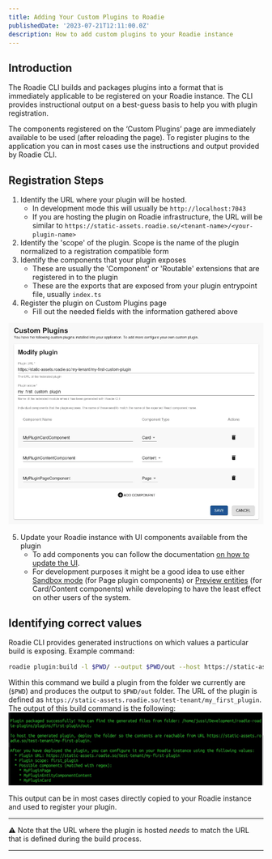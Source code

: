 ```yaml
---
title: Adding Your Custom Plugins to Roadie
publishedDate: '2023-07-21T12:11:00.0Z'
description: How to add custom plugins to your Roadie instance
---
```


## Introduction

The Roadie CLI builds and packages plugins into a format that is immediately applicable to be registered on your Roadie instance. The CLI provides instructional output on a best-guess basis to help you with plugin registration.

The components registered on the ‘Custom Plugins’ page are immediately available to be used (after reloading the page). To register plugins to the application you can in most cases use the instructions and output provided by Roadie CLI.

## Registration Steps

1. Identify the URL where your plugin will be hosted.
   - In development mode this will usually be `http://localhost:7043`
   - If you are hosting the plugin on Roadie infrastructure, the URL will be similar to `https://static-assets.roadie.so/<tenant-name>/<your-plugin-name>`
2. Identify the 'scope' of the plugin. Scope is the name of the plugin normalized to a registration compatible form
3. Identify the components that your plugin exposes
   - These are usually the 'Component' or 'Routable' extensions that are registered in to the plugin
   - These are the exports that are exposed from your plugin entrypoint file, usually `index.ts`
4. Register the plugin on Custom Plugins page
   - Fill out the needed fields with the information gathered above

![A Form showing Roadie Custom Plugins registration](plugin_registration.webp)

5. Update your Roadie instance with UI components available from the plugin
   - To add components you can follow the documentation [on how to update the UI](/docs/details/updating-the-ui/).
   - For development purposes it might be a good idea to use either [Sandbox mode](/docs/details/sandbox-mode/) (for Page plugin components) or [Preview entities](/docs/details/previewing-changes/) (for Card/Content components) while developing to have the least effect on other users of the system.

## Identifying correct values

Roadie CLI provides generated instructions on which values a particular build is exposing.
Example command:

```bash
roadie plugin:build -l $PWD/ --output $PWD/out --host https://static-assets.roadie.so/test-tenant/my_first_plugin
```

Within this command we build a plugin from the folder we currently are (`$PWD`) and produces the output to `$PWD/out` folder. The URL of the plugin is defined as `https://static-assets.roadie.so/test-tenant/my_first_plugin`.
The output of this build command is the following:
![Image of a terminal displaying Roadie CLI command output](plugin_build_output.webp)

This output can be in most cases directly copied to your Roadie instance and used to register your plugin.

---

⚠️ Note that the URL where the plugin is hosted _needs_ to match the URL that is defined during the build process.

---

